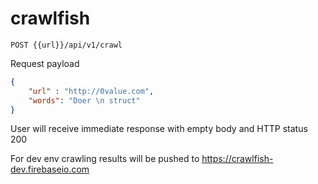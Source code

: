 # crawlfish

`POST {{url}}/api/v1/crawl`

Request payload

```json
{
    "url" : "http://0value.com",
    "words": "Doer \n struct"
}
```

User will receive immediate response with empty body and HTTP status 200 


For dev env crawling results will be pushed to https://crawlfish-dev.firebaseio.com